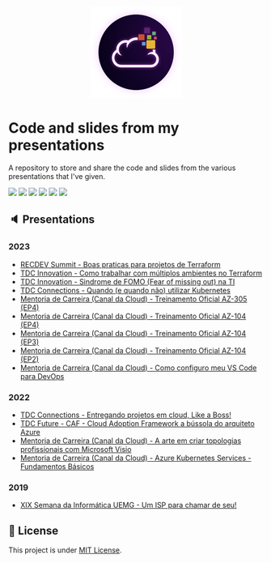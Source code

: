 <p align="center">
<img src="assets/images/unicast_logo.png">
</p>

# Code and slides from my presentations

A repository to store and share the code and slides from the various presentations that I've given.

<div> 
  <a href="https://www.linkedin.com/in/antoniocarlosjr" target="_blank"><img src="https://img.shields.io/badge/-LinkedIn-%230077B5?style=fflat&logo=linkedin&logoColor=white" target="_blank"></a>
  <a href="http://www.unicastlab.com.br/" target="_blank"><img src="https://img.shields.io/badge/-Website%2fBlog-blue?style=flat&logo=website&logoColor=white&link="_blank"></a> 
  <a href="https://mvp.microsoft.com/en-us/PublicProfile/5004987?fullName=Antonio%20Carlos%20da%20Silva%20Junior" target="_blank"><img src="https://img.shields.io/badge/-MVP%20Profile-blue?style=flat&logo=website&logoColor=white&link="_blank"></a> 
  <a href="https://discord.gg/S6zFKGA7hg" target="_blank"><img src="https://img.shields.io/badge/Discord-7289DA?style=flat&logo=discord&logoColor=white" target="_blank"></a> 
  <a href= "https://www.youtube.com/channel/UCYpdjQbbkBQpDWI1rapkVUA" target="_blank"><img src="https://img.shields.io/badge/YouTube-FF0000?style=flat&logo=youtube&logoColor=white" target="_blank"></a>
  <a href="https://www.instagram.com/unicastlab/" target="_blank"><img src="https://img.shields.io/badge/Instagram-E4405F?style=flat&logo=instagram&logoColor=white" target="_blank"></a>
</div>
    
## :speaker: Presentations

### 2023
- [RECDEV Summit - Boas praticas para projetos de Terraform](RECDEV%20Summit%202023) 
- [TDC Innovation - Como trabalhar com múltiplos ambientes no Terraform](TDC%20Innovation%202023)
- [TDC Innovation - Sindrome de FOMO (Fear of missing out) na TI](TDC%20Innovation%202023)
- [TDC Connections - Quando (e quando não) utilizar Kubernetes](TDC%20Connections%202023)
- [Mentoria de Carreira (Canal da Cloud) - Treinamento Oficial AZ-305 (EP4)](https://www.youtube.com/watch?v=cougpafMcV4)
- [Mentoria de Carreira (Canal da Cloud) - Treinamento Oficial AZ-104 (EP4)](https://www.youtube.com/watch?v=_OfZiOFokKs)
- [Mentoria de Carreira (Canal da Cloud) - Treinamento Oficial AZ-104 (EP3)](https://www.youtube.com/watch?v=qWhdioh9kw4)
- [Mentoria de Carreira (Canal da Cloud) - Treinamento Oficial AZ-104 (EP2)](https://www.youtube.com/watch?v=8ATiFpwkUhc)
- [Mentoria de Carreira (Canal da Cloud) - Como configuro meu VS Code para DevOps](Como%20configuro%20meu%20VS%20code%20para%20DevOps)

### 2022

- [TDC Connections - Entregando projetos em cloud, Like a Boss!](TDC%20Connections%202022)
- [TDC Future - CAF - Cloud Adoption Framework a bússola do arquiteto Azure](TDC%20Future%202022)
- [Mentoria de Carreira (Canal da Cloud) - A arte em criar topologias profissionais com Microsoft Visio](A%20arte%20em%20criar%20topologias%20profissionais%20com%20Microsoft%20Visio)
- [Mentoria de Carreira (Canal da Cloud) - Azure Kubernetes Services - Fundamentos Básicos](Azure%20Kubernetes%20Services%20-%20Fundamentos%20Básicos)

### 2019

- [XIX Semana da Informática UEMG - Um ISP para chamar de seu!](XIV%20Semana%20da%20Inform%C3%A1tica%20UEMG%202019/README.md)

## :memo: License

This project is under [MIT License](./LICENSE).
